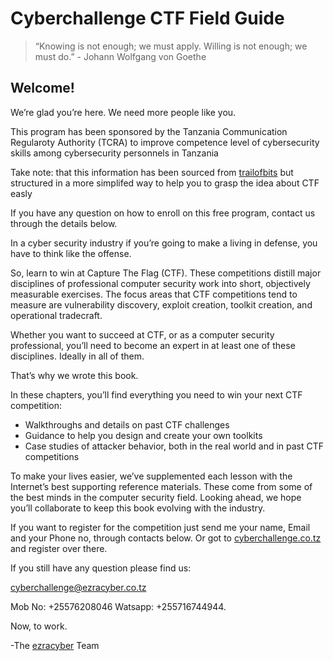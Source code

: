 # Cyberchallenge CTF Field Guide

> “Knowing is not enough; we must apply. Willing is not enough; we must do.” - Johann Wolfgang von Goethe

## Welcome!

We’re glad you’re here. We need more people like you.

This program has been sponsored by the Tanzania Communication Regularoty Authority \(TCRA\) to improve competence level of cybersecurity skills among cybersecurity personnels in Tanzania

Take note: that this information has been sourced from [trailofbits](https://trailofbits.github.io) but structured in a more simplifed way to help you to  grasp the idea about CTF easly

If you have any question on how to enroll on this free program, contact us through the details below.

In a cyber security industry if you’re going to make a living in defense, you have to think like the offense.

So, learn to win at Capture The Flag \(CTF\). These competitions distill major disciplines of professional computer security work into short, objectively measurable exercises. The focus areas that CTF competitions tend to measure are vulnerability discovery, exploit creation, toolkit creation, and operational tradecraft.

Whether you want to succeed at CTF, or as a computer security professional, you’ll need to become an expert in at least one of these disciplines. Ideally in all of them.

That’s why we wrote this book.

In these chapters, you’ll find everything you need to win your next CTF competition:

* Walkthroughs and details on past CTF challenges
* Guidance to help you design and create your own toolkits
* Case studies of attacker behavior, both in the real world and in past CTF competitions

To make your lives easier, we’ve supplemented each lesson with the Internet’s best supporting reference materials. These come from some of the best minds in the computer security field. Looking ahead, we hope you’ll collaborate to keep this book evolving with the industry.

If you want to register for the competition just send me your name, Email and your Phone no, through contacts below. Or got to [cyberchallenge.co.tz](https://cyberchallenge.co.tz) and register over there.

If you still have any question  please find us:

cyberchallenge@ezracyber.co.tz

Mob No: +25576208046 Watsapp: +255716744944.

Now, to work.

-The [ezracyber](https://ezracyber.co.tz "A leader in Information Security") Team


